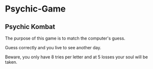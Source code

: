 # Psychic-Game

## Psychic Kombat 

The purpose of this game is to match the computer's guess. 

Guess correctly and you live to see another day. 

Beware, you only have 8 tries per letter and at 5 losses your soul will be taken.